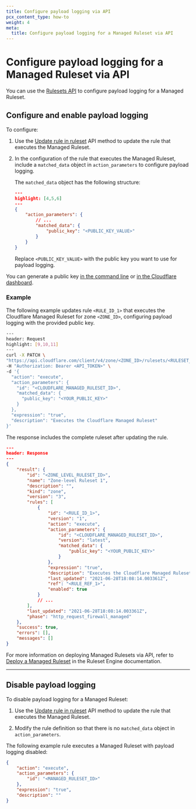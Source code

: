 ```yaml
---
title: Configure payload logging via API
pcx_content_type: how-to
weight: 4
meta:
  title: Configure payload logging for a Managed Ruleset via API
---
```


# Configure payload logging for a Managed Ruleset via API

You can use the [Rulesets API](https://api.cloudflare.com/) to configure payload logging for a Managed Ruleset.

## Configure and enable payload logging

To configure:

1.  Use the [Update rule in ruleset](/ruleset-engine/rulesets-api/update-rule/) API method to update the rule that executes the Managed Ruleset.

2.  In the configuration of the rule that executes the Managed Ruleset, include a `matched_data` object in `action_parameters` to configure payload logging.

    The `matched_data` object has the following structure:

    ```json
    ---
    highlight: [4,5,6]
    ---
    {
    	"action_parameters": {
    		// ...
    		"matched_data": {
    			"public_key": "<PUBLIC_KEY_VALUE>"
    		}
    	}
    }
    ```

    Replace `<PUBLIC_KEY_VALUE>` with the public key you want to use for payload logging.

You can generate a public key [in the command line](/waf/managed-rulesets/payload-logging/command-line/generate-key-pair/) or [in the Cloudflare dashboard](/waf/managed-rulesets/payload-logging/configure/).

### Example

The following example updates rule `<RULE_ID_1>` that executes the Cloudflare Managed Ruleset for zone `<ZONE_ID>`, configuring payload logging with the provided public key.

```bash
---
header: Request
highlight: [9,10,11]
---
curl -X PATCH \
"https://api.cloudflare.com/client/v4/zone/<ZONE_ID>/rulesets/<RULESET_ID>/rules/<RULE_ID_1>" \
-H "Authorization: Bearer <API_TOKEN>" \
-d '{
  "action": "execute",
  "action_parameters": {
    "id": "<CLOUDFLARE_MANAGED_RULESET_ID>",
    "matched_data": {
      "public_key": "<YOUR_PUBLIC_KEY>"
    }
  },
  "expression": "true",
  "description": "Executes the Cloudflare Managed Ruleset"
}'
```

The response includes the complete ruleset after updating the rule.

```json
---
header: Response
---
{
	"result": {
		"id": "<ZONE_LEVEL_RULESET_ID>",
		"name": "Zone-level Ruleset 1",
		"description": "",
		"kind": "zone",
		"version": "3",
		"rules": [
			{
				"id": "<RULE_ID_1>",
				"version": "1",
				"action": "execute",
				"action_parameters": {
					"id": "<CLOUDFLARE_MANAGED_RULESET_ID>",
					"version": "latest",
					"matched_data": {
						"public_key": "<YOUR_PUBLIC_KEY>"
					}
				},
				"expression": "true",
				"description": "Executes the Cloudflare Managed Ruleset",
				"last_updated": "2021-06-28T18:08:14.003361Z",
				"ref": "<RULE_REF_1>",
				"enabled": true
			}
			// ...
		],
		"last_updated": "2021-06-28T18:08:14.003361Z",
		"phase": "http_request_firewall_managed"
	},
	"success": true,
	"errors": [],
	"messages": []
}
```

For more information on deploying Managed Rulesets via API, refer to [Deploy a Managed Ruleset](/ruleset-engine/managed-rulesets/deploy-managed-ruleset/) in the Ruleset Engine documentation.

---

## Disable payload logging

To disable payload logging for a Managed Ruleset:

1.  Use the [Update rule in ruleset](/ruleset-engine/rulesets-api/update-rule/) API method to update the rule that executes the Managed Ruleset.

2.  Modify the rule definition so that there is no `matched_data` object in `action_parameters`.

The following example rule executes a Managed Ruleset with payload logging disabled:

```json
{
	"action": "execute",
	"action_parameters": {
		"id": "<MANAGED_RULESET_ID>"
	},
	"expression": "true",
	"description": ""
}
```
